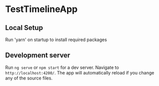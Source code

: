 # TestTimelineApp

## Local Setup
Run 'yarn' on startup to install required packages

## Development server
Run `ng serve` or `npm start` for a dev server. Navigate to `http://localhost:4200/`. The app will automatically reload if you change any of the source files.
